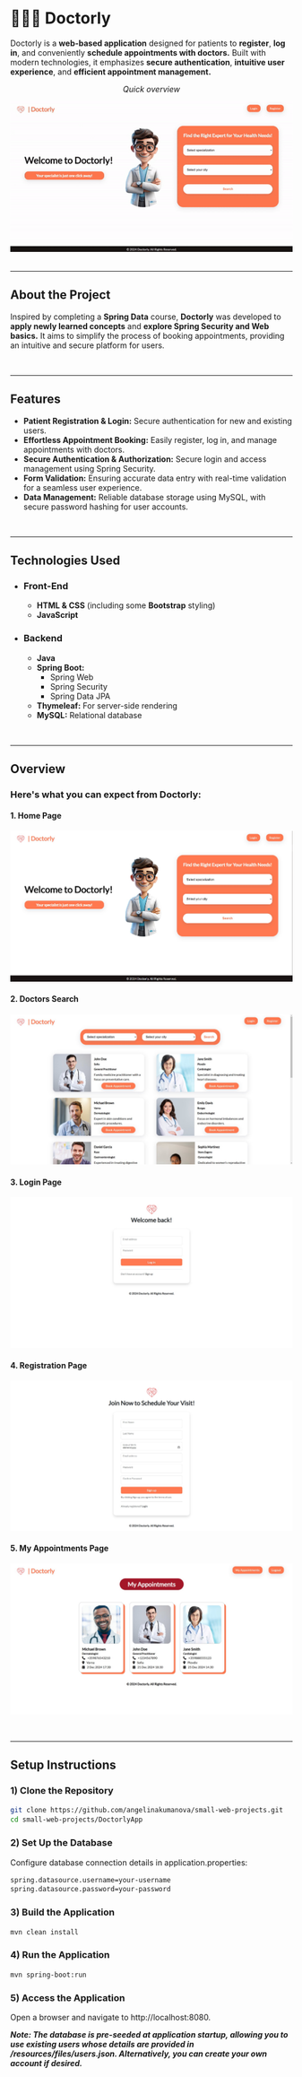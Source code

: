 

# 👨🏻‍⚕️ Doctorly 
Doctorly is a **web-based application** designed for patients to **register**, **log in**, and conveniently **schedule appointments with doctors.** Built with modern technologies, it emphasizes **secure authentication**, **intuitive user experience**, and **efficient appointment management.**

<div align="center">
    <p align="center"><i>Quick overview</i></p>
    <img src="/readme-images/Doctorly/doctorly-overview.gif" alt="GIF Overview" width="600px" ">
</div>

<br>

---

## About the Project
Inspired by completing a **Spring Data** course, **Doctorly** was developed to **apply newly learned concepts** and **explore Spring Security and Web basics.** It aims to simplify the process of booking appointments, providing an intuitive and secure platform for users.

<br>

---

## Features
- **Patient Registration & Login:** Secure authentication for new and existing users.
- **Effortless Appointment Booking:** Easily register, log in, and manage appointments with doctors.
- **Secure Authentication & Authorization:** Secure login and access management using Spring Security.
- **Form Validation:** Ensuring accurate data entry with real-time validation for a seamless user experience.
- **Data Management:** Reliable database storage using MySQL, with secure password hashing for user accounts.

<br>

---

## Technologies Used
- ### Front-End
    - **HTML & CSS** (including some **Bootstrap** styling)
    - **JavaScript**
- ### Backend
    - **Java**
    - **Spring Boot:**
      - Spring Web
      - Spring Security
      - Spring Data JPA
    - **Thymeleaf:** For server-side rendering
    - **MySQL:** Relational database

<br>

---

## Overview
### Here's what you can expect from Doctorly:

#### 1. Home Page
![home-page](/readme-images/Doctorly/1-home-page.jpg)
#### 2. Doctors Search
![doctors-search](/readme-images/Doctorly/2-search-doctors.jpg)
#### 3. Login Page
![login-page](/readme-images/Doctorly/3-login.jpg)
#### 4. Registration Page
![registration-page](/readme-images/Doctorly/4-register.jpg)
#### 5. My Appointments Page
![appointments-page](/readme-images/Doctorly/5--my-appointments.jpg)


<br>

---

## Setup Instructions

### 1) Clone the Repository
  ``` bash
  git clone https://github.com/angelinakumanova/small-web-projects.git
  cd small-web-projects/DoctorlyApp
  ```

### 2) Set Up the Database
  Configure database connection details in application.properties:
  ```bash
  spring.datasource.username=your-username
  spring.datasource.password=your-password
  ```

### 3) Build the Application
```bash
mvn clean install
```


### 4) Run the Application
  ```bash
  mvn spring-boot:run
```

### 5) Access the Application
  Open a browser and navigate to http://localhost:8080.

***Note: The database is pre-seeded at application startup, allowing you to use existing users whose details are provided in /resources/files/users.json. Alternatively, you can create your own account if desired.***
